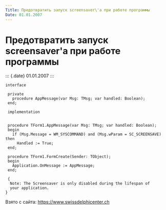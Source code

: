```yaml
---
Title: Предотвратить запуск screensaver\'a при работе программы
Date: 01.01.2007
---
```


Предотвратить запуск screensaver\'a при работе программы
========================================================

::: {.date}
01.01.2007
:::

    interface
     
     private
       procedure AppMessage(var Msg: TMsg; var handled: Boolean);
     end;
     
     implementation
     
     
     procedure TForm1.AppMessage(var Msg: TMsg; var handled: Boolean);
     begin
       if (Msg.Message = WM_SYSCOMMAND) and (Msg.wParam = SC_SCREENSAVE) then
         Handled := True;
     end;
     
     procedure TForm1.FormCreate(Sender: TObject);
     begin
       Application.OnMessage := AppMessage;
     end;
     
     { 
      Note: The Screensaver is only disabled during the lifespan of 
      your application. 
    }

Взято с сайта: <https://www.swissdelphicenter.ch>
